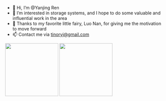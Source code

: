 - 👋 Hi, I’m @Yanjing Ren
- 👀 I’m interested in storage systems, and I hope to do some valuable and influential work in the area
- 💞️ Thanks to my favorite little fairy, Luo Nan, for giving me the motivation to move forward
- 📫 Contact me via tinoryj@gmail.com

<div align="left">
    <a href="#"><img src="https://github-readme-stats.vercel.app/api?username=tinoryj&show_icons=true&theme=radical&count_private=true&include_all_commits=true" height="170"/></a>
    <a href="#"><img src="https://github-readme-stats.vercel.app/api/top-langs/?username=tinoryj&layout=compact&theme=radical" height="170"/></a>
</div>

<!---
tinoryj/tinoryj is a ✨ special ✨ repository because its `README.md` (this file) appears on your GitHub profile.
You can click the Preview link to take a look at your changes.
--->
